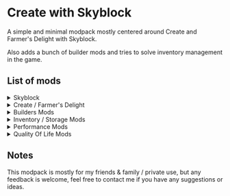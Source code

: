 # Create with Skyblock

A simple and minimal modpack mostly centered around Create and Farmer's Delight with Skyblock.

Also adds a bunch of builder mods and tries to solve inventory management in the game.

## List of mods

<details>
<summary>Skyblock</summary>

- [Standard SkyBlock](https://modrinth.com/datapack/standard-skyblock)
- [Loot Table changes for SkyBlock](https://modrinth.com/datapack/bayis-create-sykblock-loot-table)
</details>

<details>
<summary>Create / Farmer's Delight</summary>

- [Create](https://modrinth.com/mod/create-fabric)  
- [Create Deco](https://modrinth.com/mod/create-deco)
- [Create Slice & Dice](https://modrinth.com/mod/slice-and-dice)
- [Create: Steam 'n' Rails](https://modrinth.com/mod/create-steam-n-rails)
- [Create Track Map](https://modrinth.com/mod/create-track-map)
- [Farmer's Delight](https://modrinth.com/mod/farmers-delight-fabric)
</details>

<details>
<summary>Builders Mods</summary>

- [Chipped](https://modrinth.com/mod/chipped)
- [Immersive Paintings](https://modrinth.com/mod/immersive-paintings)
- [More Slabs Stairs & Walls](https://modrinth.com/mod/more-slabs-stairs-and-walls)
- [Open Simple Frames](https://modrinth.com/mod/open-simple-frames)
- [Paladin's Furniture Mod](https://modrinth.com/mod/paladins-furniture)
- [Beautify: Refabricated](https://modrinth.com/mod/beautify-refabricated)
</details>

<details>
<summary>Inventory / Storage Mods</summary>

- [Traveler's Backpack](https://modrinth.com/mod/travelersbackpack)
- [Extended Drawers](https://modrinth.com/mod/extended-drawers)
- [Gravestones](https://modrinth.com/mod/gravestones)
</details>

<details>
<summary>Performance Mods</summary>

- [Lithium](https://modrinth.com/mod/lithium)
</details>

<details>
<summary>Quality Of Life Mods</summary>

- [JEI](https://modrinth.com/mod/jei)
- [Jade](https://modrinth.com/mod/jade)
- [Waystones](https://modrinth.com/mod/waystones)
- [Xaero's Minimap](https://modrinth.com/mod/xaeros-minimap)
- [Xaero's World Map](https://modrinth.com/mod/xaeros-world-map)
- [Simple Voice Chat](https://modrinth.com/plugin/simple-voice-chat)
- [Athena](https://modrinth.com/mod/athena-ctm)
- [Patchouli](https://modrinth.com/mod/patchouli)
- [Global Datapacks](https://modrinth.com/mod/datapacks)
</details>

## Notes

This modpack is mostly for my friends & family / private use, but any feedback is welcome, feel free to contact me if you have any suggestions or ideas.

